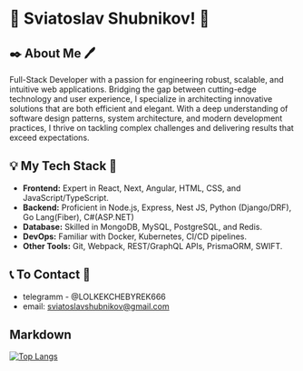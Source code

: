 # 👋 Sviatoslav Shubnikov! 👋

## ✒️ About Me 🖊️
Full-Stack Developer with a passion for engineering robust, scalable, and intuitive web applications. Bridging the gap between cutting-edge technology and user experience, I specialize in architecting innovative solutions that are both efficient and elegant. With a deep understanding of software design patterns, system architecture, and modern development practices, I thrive on tackling complex challenges and delivering results that exceed expectations.
  
## 💡 My Tech Stack 🔑
- **Frontend:** Expert in React, Next, Angular, HTML, CSS, and JavaScript/TypeScript.
- **Backend:** Proficient in Node.js, Express, Nest JS, Python (Django/DRF), Go Lang(Fiber), C#(ASP.NET)
- **Database:** Skilled in MongoDB, MySQL, PostgreSQL, and Redis.
- **DevOps:** Familiar with Docker, Kubernetes, CI/CD pipelines.
- **Other Tools:** Git, Webpack, REST/GraphQL APIs, PrismaORM, SWIFT.

## 📞 To Contact 📨
- telegramm - @LOLKEKCHEBYREK666
- email: sviatoslavshubnikov@gmail.com

## Markdown


[![Top Langs](https://github-readme-stats.vercel.app/api/top-langs/?username=anuraghazra&layout=compact)](https://github.com/anuraghazra/github-readme-stats)
